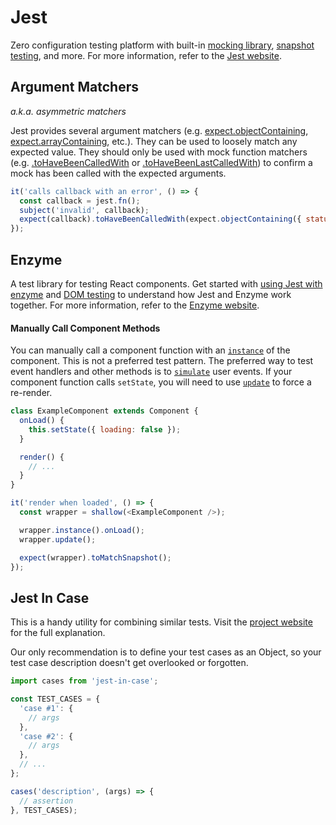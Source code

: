 # Jest

Zero configuration testing platform with built-in [mocking library](http://facebook.github.io/jest/docs/en/mock-functions.html), [snapshot testing](http://facebook.github.io/jest/docs/en/snapshot-testing.html#content), and more.  For more information, refer to the [Jest website](http://facebook.github.io/jest).

## Argument Matchers

_a.k.a. asymmetric matchers_

Jest provides several argument matchers (e.g.  [expect.objectContaining](https://facebook.github.io/jest/docs/en/expect.html#expectobjectcontainingobject), [expect.arrayContaining](https://facebook.github.io/jest/docs/en/expect.html#expectarraycontainingarray), etc.).  They can be used to loosely match any expected value.  They should only be used with mock function matchers (e.g. [.toHaveBeenCalledWith](https://facebook.github.io/jest/docs/en/expect.html#tohavebeencalledwitharg1-arg2-) or [.toHaveBeenLastCalledWith](https://facebook.github.io/jest/docs/en/expect.html#tohavebeenlastcalledwitharg1-arg2-)) to confirm a mock has been called with the expected arguments.

```js
it('calls callback with an error', () => {
  const callback = jest.fn();
  subject('invalid', callback);
  expect(callback).toHaveBeenCalledWith(expect.objectContaining({ status: 'error' }));
});
```

## Enzyme

A test library for testing React components.  Get started with [using Jest with enzyme](http://airbnb.io/enzyme/docs/guides/jest.html#using-jest-with-enzyme) and [DOM testing](http://facebook.github.io/jest/docs/en/tutorial-react.html#dom-testing) to understand how Jest and Enzyme work together.  For more information, refer to the [Enzyme website](http://airbnb.io/enzyme).

#### Manually Call Component Methods

You can manually call a component function with an [`instance`](http://airbnb.io/enzyme/docs/api/ReactWrapper/instance.html) of the component.  This is not a preferred test pattern.  The preferred way to test event handlers and other methods is to [`simulate`](http://airbnb.io/enzyme/docs/api/ShallowWrapper/simulate.html) user events.  If your component function calls `setState`, you will need to use [`update`](http://airbnb.io/enzyme/docs/api/ShallowWrapper/update.html) to force a re-render.

```js
class ExampleComponent extends Component {
  onLoad() {
    this.setState({ loading: false });
  }

  render() {
    // ...
  }
}
```

```js
it('render when loaded', () => {
  const wrapper = shallow(<ExampleComponent />);

  wrapper.instance().onLoad();
  wrapper.update();

  expect(wrapper).toMatchSnapshot();
});
```

## Jest In Case

This is a handy utility for combining similar tests.  Visit the [project website](http://thejameskyle.com/jest-in-case.html) for the full explanation.

Our only recommendation is to define your test cases as an Object, so your test case description doesn't get overlooked or forgotten.

```js
import cases from 'jest-in-case';

const TEST_CASES = {
  'case #1': {
    // args
  },
  'case #2': {
    // args
  },
  // ...
};

cases('description', (args) => {
  // assertion
}, TEST_CASES);
```
